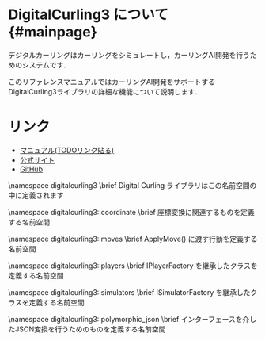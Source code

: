 # DigitalCurling3 について {#mainpage}

デジタルカーリングはカーリングをシミュレートし，カーリングAI開発を行うためのシステムです．

このリファレンスマニュアルではカーリングAI開発をサポートするDigitalCurling3ライブラリの詳細な機能について説明します．

# リンク

- [マニュアル(TODOリンク貼る)]()
- [公式サイト](http://minerva.cs.uec.ac.jp/cgi-bin/curling/wiki.cgi)
- [GitHub](https://github.com/digitalcurling/DigitalCurling3)










<!-- 以下，名前空間の説明 -->

\namespace digitalcurling3
\brief Digital Curling ライブラリはこの名前空間の中に定義されます


\namespace digitalcurling3::coordinate
\brief 座標変換に関連するものを定義する名前空間


\namespace digitalcurling3::moves
\brief ApplyMove() に渡す行動を定義する名前空間


\namespace digitalcurling3::players
\brief IPlayerFactory を継承したクラスを定義する名前空間


\namespace digitalcurling3::simulators
\brief ISimulatorFactory を継承したクラスを定義する名前空間


\namespace digitalcurling3::polymorphic_json
\brief インターフェースを介したJSON変換を行うためのものを定義する名前空間
